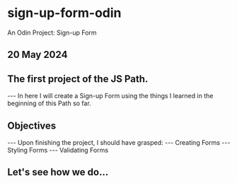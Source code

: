 # sign-up-form-odin 
An Odin Project: Sign-up Form

## 20 May 2024

## The first project of the JS Path.
--- In here I will create a Sign-up Form using the things I learned in the 
    beginning of this Path so far.

## Objectives
--- Upon finishing the project, I should have grasped:
    --- Creating Forms
    --- Styling Forms
    --- Validating Forms

## Let's see how we do...
